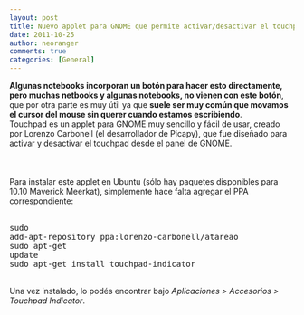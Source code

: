 ```yaml
---
layout: post
title: Nuevo applet para GNOME que permite activar/desactivar el touchpad
date: 2011-10-25
author: neoranger
comments: true
categories: [General]
---
```

<b>Algunas  notebooks incorporan un botón para hacer esto directamente, pero muchas  netbooks y algunas notebooks, no vienen con este botón</b>, que por otra parte es muy útil ya que <b>suele ser muy común que movamos el cursor del mouse sin querer cuando estamos escribiendo</b>.    <a href="http://www.blogger.com/blogger.g?blogID=6980986801463973491" name="more"></a><br />Touchpad es un applet para GNOME muy sencillo y fácil de usar, creado  por Lorenzo Carbonell (el desarrollador de Picapy), que fue diseñado  para activar y desactivar el touchpad desde el panel de GNOME.<br /><br /><br /><br />Para instalar este applet en Ubuntu (sólo hay paquetes disponibles para  10.10 Maverick Meerkat), simplemente hace falta agregar el PPA  correspondiente:<br /><br /><pre>sudo add-apt-repository ppa:lorenzo-carbonell/atareao<br />sudo apt-get update<br />sudo apt-get install touchpad-indicator</pre><br />Una vez instalado, lo podés encontrar bajo <i>Aplicaciones &gt; Accesorios &gt; Touchpad Indicator</i>.
